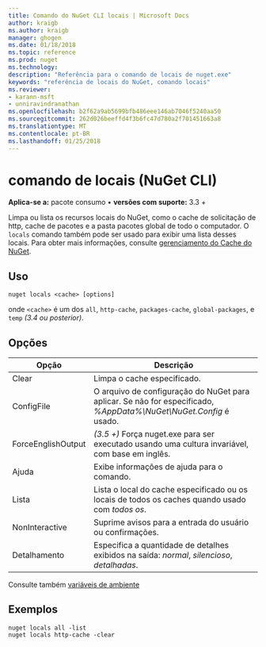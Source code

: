 ```yaml
---
title: Comando do NuGet CLI locais | Microsoft Docs
author: kraigb
ms.author: kraigb
manager: ghogen
ms.date: 01/18/2018
ms.topic: reference
ms.prod: nuget
ms.technology: 
description: "Referência para o comando de locais de nuget.exe"
keywords: "referência de locais do NuGet, comando locais"
ms.reviewer:
- karann-msft
- unniravindranathan
ms.openlocfilehash: b2f62a9ab5699bfb486eee146ab7046f5240aa50
ms.sourcegitcommit: 262d026beeffd4f3b6fc47d780a2f701451663a8
ms.translationtype: MT
ms.contentlocale: pt-BR
ms.lasthandoff: 01/25/2018
---
```

# <a name="locals-command-nuget-cli"></a>comando de locais (NuGet CLI)

**Aplica-se a:** pacote consumo &bullet; **versões com suporte:** 3.3 +

Limpa ou lista os recursos locais do NuGet, como o cache de solicitação de http, cache de pacotes e a pasta pacotes global de todo o computador. O `locals` comando também pode ser usado para exibir uma lista desses locais. Para obter mais informações, consulte [gerenciamento do Cache do NuGet](../consume-packages/managing-the-nuget-cache.md).

## <a name="usage"></a>Uso

```cli
nuget locals <cache> [options]
```

onde `<cache>` é um dos `all`, `http-cache`, `packages-cache`, `global-packages`, e `temp` *(3.4 ou posterior)*.

## <a name="options"></a>Opções

| Opção | Descrição |
| --- | --- |
| Clear | Limpa o cache especificado. |
| ConfigFile | O arquivo de configuração do NuGet para aplicar. Se não for especificado, *%AppData%\NuGet\NuGet.Config* é usado. |
| ForceEnglishOutput | *(3.5 +)*  Força nuget.exe para ser executado usando uma cultura invariável, com base em inglês. |
| Ajuda | Exibe informações de ajuda para o comando. |
| Lista | Lista o local do cache especificado ou os locais de todos os caches quando usado com *todos os*. |
| NonInteractive | Suprime avisos para a entrada do usuário ou confirmações. |
| Detalhamento | Especifica a quantidade de detalhes exibidos na saída: *normal*, *silencioso*, *detalhadas*. |

Consulte também [variáveis de ambiente](cli-ref-environment-variables.md)

## <a name="examples"></a>Exemplos

```cli
nuget locals all -list
nuget locals http-cache -clear
```
